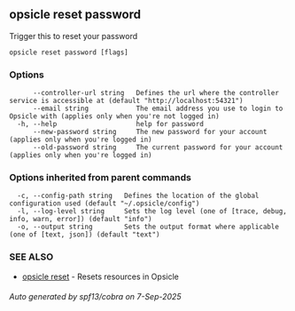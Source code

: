 ## opsicle reset password

Trigger this to reset your password

```
opsicle reset password [flags]
```

### Options

```
      --controller-url string   Defines the url where the controller service is accessible at (default "http://localhost:54321")
      --email string            The email address you use to login to Opsicle with (applies only when you're not logged in)
  -h, --help                    help for password
      --new-password string     The new password for your account (applies only when you're logged in)
      --old-password string     The current password for your account (applies only when you're logged in)
```

### Options inherited from parent commands

```
  -c, --config-path string   Defines the location of the global configuration used (default "~/.opsicle/config")
  -l, --log-level string     Sets the log level (one of [trace, debug, info, warn, error]) (default "info")
  -o, --output string        Sets the output format where applicable (one of [text, json]) (default "text")
```

### SEE ALSO

* [opsicle reset](cli/opsicle_reset.md)	 - Resets resources in Opsicle

###### Auto generated by spf13/cobra on 7-Sep-2025
